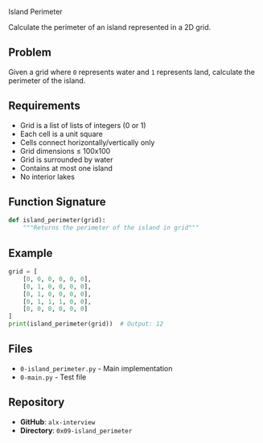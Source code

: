 Island Perimeter

Calculate the perimeter of an island represented in a 2D grid.

## Problem

Given a grid where `0` represents water and `1` represents land, calculate the perimeter of the island.

## Requirements

- Grid is a list of lists of integers (0 or 1)
- Each cell is a unit square
- Cells connect horizontally/vertically only
- Grid dimensions ≤ 100x100
- Grid is surrounded by water
- Contains at most one island
- No interior lakes

## Function Signature

```python
def island_perimeter(grid):
    """Returns the perimeter of the island in grid"""
```

## Example

```python
grid = [
    [0, 0, 0, 0, 0, 0],
    [0, 1, 0, 0, 0, 0],
    [0, 1, 0, 0, 0, 0],
    [0, 1, 1, 1, 0, 0],
    [0, 0, 0, 0, 0, 0]
]
print(island_perimeter(grid))  # Output: 12
```

## Files

- `0-island_perimeter.py` - Main implementation
- `0-main.py` - Test file

## Repository

- **GitHub**: `alx-interview`
- **Directory**: `0x09-island_perimeter`
